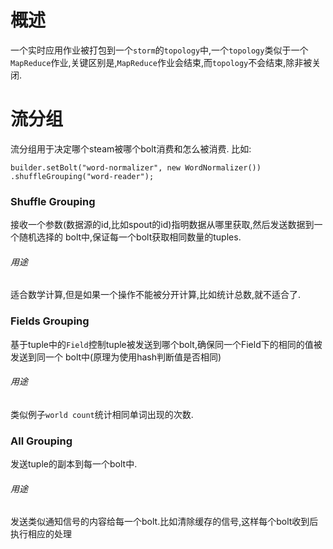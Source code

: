 # 概述
一个实时应用作业被打包到一个`storm`的`topology`中,一个`topology`类似于一个
`MapReduce`作业,关键区别是,`MapReduce`作业会结束,而`topology`不会结束,除非被关闭.
# 流分组
流分组用于决定哪个steam被哪个bolt消费和怎么被消费.
比如:
```
builder.setBolt("word-normalizer", new WordNormalizer())
.shuffleGrouping("word-reader");
```
### Shuffle Grouping
接收一个参数(数据源的id,比如spout的id)指明数据从哪里获取,然后发送数据到一个随机选择的
bolt中,保证每一个bolt获取相同数量的tuples.
###### 用途
适合数学计算,但是如果一个操作不能被分开计算,比如统计总数,就不适合了.
### Fields Grouping
基于tuple中的`Field`控制tuple被发送到哪个bolt,确保同一个Field下的相同的值被发送到同一个
bolt中(原理为使用hash判断值是否相同)
###### 用途
类似例子`world count`统计相同单词出现的次数.
### All Grouping
发送tuple的副本到每一个bolt中.
###### 用途
发送类似通知信号的内容给每一个bolt.比如清除缓存的信号,这样每个bolt收到后执行相应的处理
